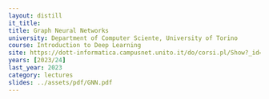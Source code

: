 ```yaml
---
layout: distill
it_title:
title: Graph Neural Networks
university: Department of Computer Sciente, University of Torino
course: Introduction to Deep Learning
site: https://dott-informatica.campusnet.unito.it/do/corsi.pl/Show?_id=kwhb
years: [2023/24]
last_year: 2023
category: lectures
slides: ../assets/pdf/GNN.pdf
---
```

